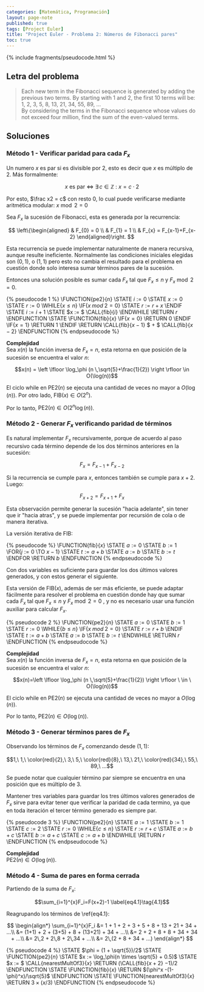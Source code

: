 ```yaml
---
categories: [Matemática, Programación]
layout: page-note
published: true
tags: [Project Euler]
title: "Project Euler - Problema 2: Números de Fibonacci pares"
toc: true
---
```

{% include fragments/pseudocode.html %}

## Letra del problema
> Each new term in the Fibonacci sequence is generated by adding the previous two terms. 
  By starting with 1 and 2, the first 10 terms will be:
  1, 2, 3, 5, 8, 13, 21, 34, 55, 89, ...  
> By considering the terms in the Fibonacci sequence whose values do not exceed four million, 
  find the sum of the even-valued terms. 

## Soluciones

### Método 1 - Verificar paridad para cada $F_x$
Un numero $x$ es par si es divisible por 2, esto es decir que $x$ es múltiplo de 2. 
Más formalmente:  

  $$x \ \text{es par} \ \iff \ \exists\,c\in\mathbb{Z} \ : \ x = c \cdot 2$$
  
Por esto, $\frac x2 = c$ con resto 0, lo cual puede verificarse mediante aritmética 
modular: $x \bmod 2 = 0$

Sea $F_x$ la sucesión de Fibonacci, esta es generada por la recurrencia:  

  $$
    \left\{\begin{aligned}  
      & F_{0} = 0                  \\  
      & F_{1} = 1                  \\  
      & F_{x} = F_{x-1}+F_{x-2}  
    \end{aligned}\right.  
  $$ 

Esta recurrencia se puede implementar naturalmente de manera recursiva, aunque resulte 
ineficiente. Normalmente las condiciones iniciales elegidas son $(0, 1)$, o $(1, 1)$ pero 
esto no cambia el resultado para el problema en cuestión donde solo interesa sumar 
términos pares de la sucesión.

Entonces una solución posible es sumar cada $F_x$ tal que $F_x \leq n$ y $F_x \bmod 2 = 0$.

{% pseudocode 1 %}
  \FUNCTION{pe2}{$n$}
    \STATE $i := 0$
    \STATE $x := 0$
    \STATE $r := 0$
    \WHILE{$x \leq n$}
      \IF{$x \; mod \; 2 = 0$}
      \STATE $r := r + x$
      \ENDIF
      \STATE $i := i + 1$
      \STATE $x := $ \CALL{fib}{$i$}
    \ENDWHILE
    \RETURN $r$
  \ENDFUNCTION
  \STATE
  \FUNCTION{fib}{$x$}
    \IF{$x = 0$}
      \RETURN $0$
    \ENDIF
    \IF{$x = 1$}
    \RETURN $1$
    \ENDIF
    \RETURN \CALL{fib}{$x-1$} $ + $ \CALL{fib}{$x-2$}
  \ENDFUNCTION
{% endpseudocode %}

**Complejidad**  
Sea $x(n)$ la función inversa de $F_x=n$, esta retorna en que posición de la sucesión se 
encuentra el valor $n$:  

  $$x(n) = \left \lfloor \log_\phi (n \,\sqrt{5}+\frac{1}{2}) \right \rfloor \in O(\log(n))$$ 

El ciclo while en $\text{PE2}(n)$ se ejecuta una cantidad de veces no mayor a $O(\log(n))$. 
Por otro lado, $\text{FIB}(x) \in O(2^n)$. 

Por lo tanto, $\text{PE2}(n) \in O(2^n \log(n))$.

### Método 2 - Generar $F_x$ verificando paridad de términos
Es natural implementar $F_x$ recursivamente, porque de acuerdo al paso recursivo cada término 
depende de los dos términos anteriores en la sucesión:  

  $$F_{x} = F_{x-1} + F_{x-2}$$

Si la recurrencia se cumple para $x$, entonces también se cumple para $x+2$. Luego: 
 
  $$F_{x+2} = F_{x+1} + F_{x}$$ 
  
Esta observación permite generar la sucesión "hacia adelante", sin tener que ir "hacia atras", 
y se puede implementar por recursión de cola o de manera iterativa.

La versión iterativa de $\text{FIB}$:

{% pseudocode %}
  \FUNCTION{fib}{$x$}
    \STATE $a := 0$
    \STATE $b := 1$
    \FOR{$j := 0$ \TO $x-1$}
      \STATE $t := a + b$
      \STATE $a := b$
      \STATE $b := t$
    \ENDFOR
    \RETURN $b$
  \ENDFUNCTION
{% endpseudocode %}

Con dos variables es suficiente para guardar los dos últimos valores generados, y con estos 
generar el siguiente.

Esta versión de $\text{FIB}(x)$, además de ser más eficiente, se puede adaptar fácilmente para 
resolver el problema en cuestión donde hay que sumar cada $F_x$ tal que $F_x \leq n$ y 
$F_x \bmod 2 = 0$ , y no es necesario usar una función auxiliar para calcular $F_x$.

{% pseudocode 2 %}
  \FUNCTION{pe2}{$n$}
    \STATE $a := 0$
    \STATE $b := 1$
    \STATE $r := 0$
    \WHILE{$b \leq n$}
      \IF{$x \; mod \; 2 = 0$}
        \STATE $r := r + b$
      \ENDIF
      \STATE $t := a + b$
      \STATE $a := b$
      \STATE $b := t$
    \ENDWHILE
    \RETURN $r$
  \ENDFUNCTION
{% endpseudocode %}

**Complejidad**  
Sea $x(n)$ la función inversa de $F_x=n$, esta retorna en que posición de la sucesión se 
encuentra el valor $n$:  

  $$x(n)=\left \lfloor \log_\phi (n \,\sqrt{5}+\frac{1}{2}) \right \rfloor \ \in \ O(\log(n))$$ 
  
El ciclo while en $\text{PE2}(n)$ se ejecuta una cantidad de veces no mayor a $O(\log(n))$.

Por lo tanto, $\text{PE2}(n) \in O(\log(n))$.

### Método 3 - Generar términos pares de $F_x$
Observando los términos de $F_x$ comenzando desde $(1, 1)$:  

  $$1,\ 1,\ \color{red}{2},\ 3,\ 5,\ \color{red}{8},\ 13,\ 21,\ \color{red}{34},\ 55,\ 89,\ ...$$ 

Se puede notar que cualquier término par siempre se encuentra en una posición que 
es múltiplo de 3.

Mantener tres variables para guardar los tres últimos valores generados de $F_x$ sirve para evitar
tener que verificar la paridad de cada termino, ya que en toda iteración el tercer término
generado es siempre par.

{% pseudocode 3 %}
 \FUNCTION{pe2}{$n$}
   \STATE $a := 1$
   \STATE $b := 1$
   \STATE $c := 2$
   \STATE $r := 0$
   \WHILE{$c \leq n$}
     \STATE $r := r + c$
     \STATE $a := b + c$
     \STATE $b := a + c$
     \STATE $c := a + b$
   \ENDWHILE
   \RETURN $r$
 \ENDFUNCTION
{% endpseudocode %}

**Complejidad**  
$\text{PE2}(n) \in O(\log(n))$.

### Método 4 - Suma de pares en forma cerrada
Partiendo de la suma de $F_x$:  

  $$\sum_{i=1}^{x}F_i=F(x+2)-1   \label{eq4.1}\tag{4.1}$$ 
  
Reagrupando los términos de \ref{eq4.1}:  

  $$
    \begin{align*}  
      \sum_{i=1}^{x}F_i 
        &= 1 + 1 + 2 + 3 + 5 + 8 + 13 + 21 + 34 + ...\\  
        &= (1+1) + 2 + (3+5) + 8 + (13+21) + 34 + ...\\  
        &= 2 + 2 + 8 + 8 + 34 + 34 + ...\\  
        &= 2\,2 + 2\,8 + 2\,34 + ...\\  
        &= 2\,(2 + 8 + 34 + ...)  
    \end{align*}
  $$

{% pseudocode 4 %}
 \STATE $\phi = (1 + \sqrt{5})/2$
 \STATE
 \FUNCTION{pe2}{$n$}
   \STATE $x := \log_\phi(n \times \sqrt{5} + 0.5)$
   \STATE $x := $ \CALL{nearestMultOf3}{$x$}
   \RETURN $($\CALL{fib}{$x+2$} $-1)/2$
   \ENDFUNCTION
   \STATE
   \FUNCTION{fib}{$x$}
     \RETURN $(\phi^x -(1-\phi)^x)/\sqrt{5}$
   \ENDFUNCTION
   \STATE
   \FUNCTION{nearestMultOf3}{$x$}
     \RETURN $3 \times (x/3)$
   \ENDFUNCTION
{% endpseudocode %}